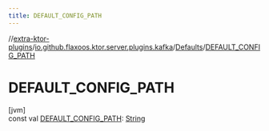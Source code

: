 ```yaml
---
title: DEFAULT_CONFIG_PATH
---
```


//[extra-ktor-plugins](../../../index.md)/[io.github.flaxoos.ktor.server.plugins.kafka](../index.md)/[Defaults](index.md)/[DEFAULT_CONFIG_PATH](-d-e-f-a-u-l-t_-c-o-n-f-i-g_-p-a-t-h.md)

# DEFAULT_CONFIG_PATH

[jvm]\
const
val [DEFAULT_CONFIG_PATH](-d-e-f-a-u-l-t_-c-o-n-f-i-g_-p-a-t-h.md): [String](https://kotlinlang.org/api/latest/jvm/stdlib/kotlin/-string/index.md)




